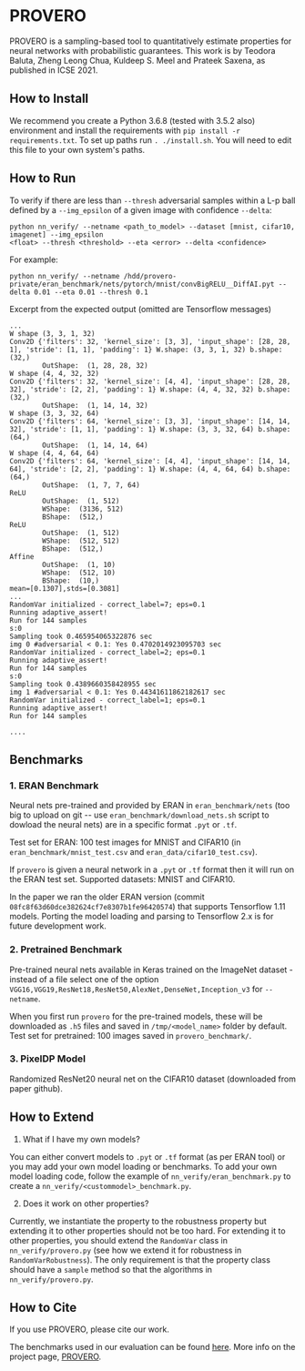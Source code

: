 # PROVERO

PROVERO is a sampling-based tool to quantitatively estimate properties for neural networks with
probabilistic guarantees.  This work is by Teodora Baluta, Zheng Leong Chua, Kuldeep S. Meel and Prateek Saxena, as published in ICSE 2021. 


How to Install
--------------

We recommend you create a Python 3.6.8 (tested with 3.5.2 also) environment and install the requirements with `pip install -r
requirements.txt`. To set up paths run `. ./install.sh`. You will need to edit this file to your own system's paths.

How to Run
----------

To verify if there are less than `--thresh` adversarial samples within a L-p ball defined by a `--img_epsilon` of a given image with confidence `--delta`:

```
python nn_verify/ --netname <path_to_model> --dataset [mnist, cifar10, imagenet] --img_epsilon
<float> --thresh <threshold> --eta <error> --delta <confidence>
```
For example:

```
python nn_verify/ --netname /hdd/provero-private/eran_benchmark/nets/pytorch/mnist/convBigRELU__DiffAI.pyt --delta 0.01 --eta 0.01 --thresh 0.1
```

Excerpt from the expected output (omitted are Tensorflow messages)
```
...
W shape (3, 3, 1, 32)
Conv2D {'filters': 32, 'kernel_size': [3, 3], 'input_shape': [28, 28, 1], 'stride': [1, 1], 'padding': 1} W.shape: (3, 3, 1, 32) b.shape: (32,)
        OutShape:  (1, 28, 28, 32)
W shape (4, 4, 32, 32)
Conv2D {'filters': 32, 'kernel_size': [4, 4], 'input_shape': [28, 28, 32], 'stride': [2, 2], 'padding': 1} W.shape: (4, 4, 32, 32) b.shape: (32,)
        OutShape:  (1, 14, 14, 32)
W shape (3, 3, 32, 64)
Conv2D {'filters': 64, 'kernel_size': [3, 3], 'input_shape': [14, 14, 32], 'stride': [1, 1], 'padding': 1} W.shape: (3, 3, 32, 64) b.shape: (64,)
        OutShape:  (1, 14, 14, 64)
W shape (4, 4, 64, 64)
Conv2D {'filters': 64, 'kernel_size': [4, 4], 'input_shape': [14, 14, 64], 'stride': [2, 2], 'padding': 1} W.shape: (4, 4, 64, 64) b.shape: (64,)
        OutShape:  (1, 7, 7, 64)
ReLU
        OutShape:  (1, 512)
        WShape:  (3136, 512)
        BShape:  (512,)
ReLU
        OutShape:  (1, 512)
        WShape:  (512, 512)
        BShape:  (512,)
Affine
        OutShape:  (1, 10)
        WShape:  (512, 10)
        BShape:  (10,)
mean=[0.1307],stds=[0.3081]
...
RandomVar initialized - correct_label=7; eps=0.1
Running adaptive_assert!
Run for 144 samples
s:0
Sampling took 0.465954065322876 sec
img 0 #adversarial < 0.1: Yes 0.4702014923095703 sec
RandomVar initialized - correct_label=2; eps=0.1
Running adaptive_assert!
Run for 144 samples
s:0
Sampling took 0.4389660358428955 sec
img 1 #adversarial < 0.1: Yes 0.44341611862182617 sec
RandomVar initialized - correct_label=1; eps=0.1
Running adaptive_assert!
Run for 144 samples

....

```


Benchmarks
----------

### 1. ERAN Benchmark

Neural nets pre-trained and provided by ERAN in `eran_benchmark/nets` (too big to upload on git -- use `eran_benchmark/download_nets.sh` script to dowload the neural nets) are in a specific format `.pyt` or `.tf`.

Test set for ERAN: 100 test images for MNIST and CIFAR10 (in `eran_benchmark/mnist_test.csv` and `eran_data/cifar10_test.csv`).

If `provero` is given a neural network in a `.pyt` or `.tf` format then it will run on the ERAN test set.
Supported datasets: MNIST and CIFAR10.

In the paper we ran the older ERAN version (commit `08fc8f63d60dce382624cf7e8307b1fe96420574`) that supports Tensorflow 1.11 models. Porting the model loading and parsing to Tensorflow 2.x is for future development work. 


### 2. Pretrained Benchmark

Pre-trained neural nets available in Keras trained on the ImageNet dataset - instead of a file select one of the option `VGG16,VGG19,ResNet18,ResNet50,AlexNet,DenseNet,Inception_v3` for `--netname`.

When you first run `provero` for the pre-trained models, these will be downloaded as `.h5` files and saved in `/tmp/<model_name>` folder by default.
Test set for pretrained: 100 images saved in `provero_benchmark/`.


### 3. PixelDP Model

Randomized ResNet20 neural net on the CIFAR10 dataset (downloaded from paper github).

How to Extend
-------------

1) What if I have my own models?

You can either convert models to `.pyt` or `.tf` format (as per ERAN tool) or you may add your own model loading or benchmarks. To add your own model loading code, follow the example of `nn_verify/eran_benchmark.py` to create a `nn_verify/<custommodel>_benchmark.py`.

2) Does it work on other properties?

Currently, we instantiate the property to the robustness property but extending it to other properties should not be too hard. For extending it to other properties, you should extend the `RandomVar` class in `nn_verify/provero.py` (see how we extend it for robustness in `RandomVarRobustness`). The only requirement is that the property class should have a `sample` method so that the algorithms in `nn_verify/provero.py`.


How to Cite
-----------
If you use PROVERO, please cite our work.

The benchmarks used in our evaluation can be found [here](TODO). More info on the project page, [PROVERO](https://teobaluta.github.io/PROVERO/).
